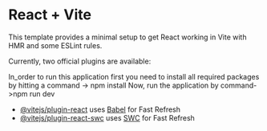 # React + Vite

This template provides a minimal setup to get React working in Vite with HMR and some ESLint rules.

Currently, two official plugins are available:


In_order to run this application first you need to install all required packages by hitting a command -> npm install
Now, run the application by command->npm run dev

- [@vitejs/plugin-react](https://github.com/vitejs/vite-plugin-react/blob/main/packages/plugin-react/README.md) uses [Babel](https://babeljs.io/) for Fast Refresh
- [@vitejs/plugin-react-swc](https://github.com/vitejs/vite-plugin-react-swc) uses [SWC](https://swc.rs/) for Fast Refresh
